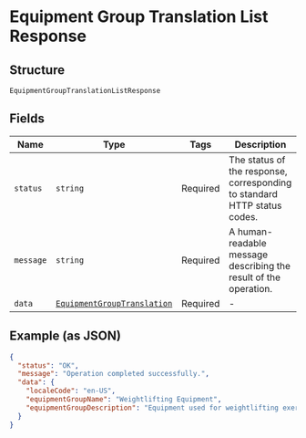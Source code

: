 
# Equipment Group Translation List Response

## Structure

`EquipmentGroupTranslationListResponse`

## Fields

| Name | Type | Tags | Description |
|  --- | --- | --- | --- |
| `status` | `string` | Required | The status of the response, corresponding to standard HTTP status codes. |
| `message` | `string` | Required | A human-readable message describing the result of the operation. |
| `data` | [`EquipmentGroupTranslation`](../../doc/models/equipment-group-translation.md) | Required | - |

## Example (as JSON)

```json
{
  "status": "OK",
  "message": "Operation completed successfully.",
  "data": {
    "localeCode": "en-US",
    "equipmentGroupName": "Weightlifting Equipment",
    "equipmentGroupDescription": "Equipment used for weightlifting exercises"
  }
}
```


